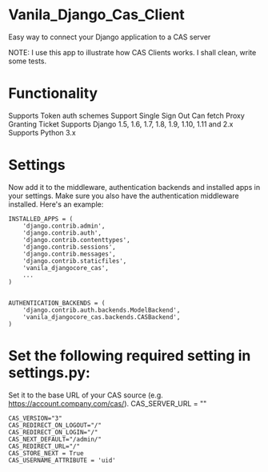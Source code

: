 # Vanila_Django_Cas_Client
Easy way to connect your Django application to a CAS server


NOTE: I use this app to illustrate how CAS Clients works. I shall clean, write some tests.

# Functionality
Supports Token auth schemes
Support Single Sign Out
Can fetch Proxy Granting Ticket
Supports Django 1.5, 1.6, 1.7, 1.8, 1.9, 1.10, 1.11 and 2.x
Supports Python 3.x



# Settings
Now add it to the middleware, authentication backends and installed apps in your settings. Make sure you also have the authentication middleware installed. Here's an example:

    INSTALLED_APPS = (
        'django.contrib.admin',
        'django.contrib.auth',
        'django.contrib.contenttypes',
        'django.contrib.sessions',
        'django.contrib.messages',
        'django.contrib.staticfiles',
        'vanila_djangocore_cas',
        ...
    )


    AUTHENTICATION_BACKENDS = (
        'django.contrib.auth.backends.ModelBackend',
        'vanila_djangocore_cas.backends.CASBackend',
    )

# Set the following required setting in settings.py:

Set it to the base URL of your CAS source (e.g. https://account.company.com/cas/).
    CAS_SERVER_URL = ""

    CAS_VERSION="3"
    CAS_REDIRECT_ON_LOGOUT="/"
    CAS_REDIRECT_ON_LOGIN="/"
    CAS_NEXT_DEFAULT="/admin/"
    CAS_REDIRECT_URL="/"
    CAS_STORE_NEXT = True
    CAS_USERNAME_ATTRIBUTE = 'uid'
